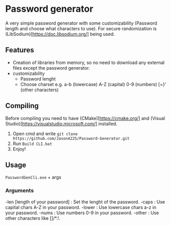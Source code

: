 # Password generator

A very simple password generator with some customizability (Password length and choose what characters to use). For secure randomization is (LibSodium)[https://doc.libsodium.org/] being used.

## Features

- Creation of libraries from memory, so no need to download any external files except the password generator.
- customizability
  - Password lenght
  - Choose charset e.g. a-b (lowercase) A-Z (capital) 0-9 (numbers) [=}' (other characters)
 
## Compiling

Before compiling you need to have (CMake)[https://cmake.org/] and (Visual Studio)[https://visualstudio.microsoft.com/] installed.

1. Open cmd and write `git clone https://github.com/Jason4225/Password-Generator.git`
2. Run `Build CLI.bat`
3. Enjoy!

## Usage

`PasswordGenCli.exe` + args

### Arguments
-len [length of your password] : Set the lenght of the password.
-caps : Use capital chars A-Z in your password.
-lower : Use lowercase chars a-z in your password.
-nums : Use numbers 0-9 in your password.
-other : Use other characters like []/*.!.
